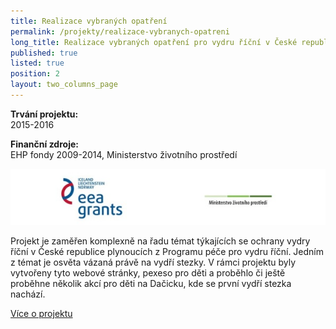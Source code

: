 ```yaml
---
title: Realizace vybraných opatření
permalink: /projekty/realizace-vybranych-opatreni
long_title: Realizace vybraných opatření pro vydru říční v České republice (MGSII-42)
published: true
listed: true
position: 2
layout: two_columns_page
---
```

**Trvání projektu:**  
2015-2016

**Finanční zdroje:**  
EHP fondy 2009-2014, Ministerstvo životního prostředí

![](/media/logoMGS_610.jpg)

Projekt je zaměřen komplexně na řadu témat týkajících se ochrany vydry
říční v České republice plynoucích z Programu péče pro vydru říční.
Jedním z témat je osvěta vázaná právě na vydří stezky. V rámci projektu
byly vytvořeny tyto webové stránky, pexeso pro děti a proběhlo či ještě
proběhne několik akcí pro děti na Dačicku, kde se první vydří stezka
nachází.

[Více o projektu][1]


[1]: https://www.vydryonline.cz/o-nas/projekt

